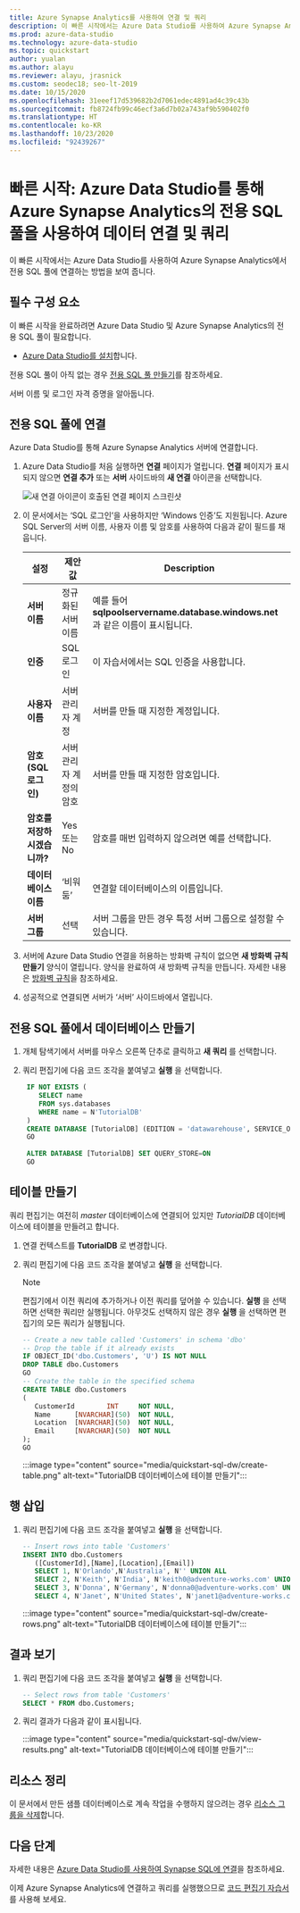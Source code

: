 ```yaml
---
title: Azure Synapse Analytics를 사용하여 연결 및 쿼리
description: 이 빠른 시작에서는 Azure Data Studio를 사용하여 Azure Synapse Analytics에서 전용 SQL 풀에 연결하는 방법을 보여 줍니다.
ms.prod: azure-data-studio
ms.technology: azure-data-studio
ms.topic: quickstart
author: yualan
ms.author: alayu
ms.reviewer: alayu, jrasnick
ms.custom: seodec18; seo-lt-2019
ms.date: 10/15/2020
ms.openlocfilehash: 31eeef17d539682b2d7061edec4891ad4c39c43b
ms.sourcegitcommit: fb8724fb99c46ecf3a6d7b02a743af9b590402f0
ms.translationtype: HT
ms.contentlocale: ko-KR
ms.lasthandoff: 10/23/2020
ms.locfileid: "92439267"
---
```

# <a name="quickstart-use-azure-data-studio-to-connect-and-query-data-using-a-dedicated-sql-pool-in-azure-synapse-analytics"></a>빠른 시작: Azure Data Studio를 통해 Azure Synapse Analytics의 전용 SQL 풀을 사용하여 데이터 연결 및 쿼리

이 빠른 시작에서는 Azure Data Studio를 사용하여 Azure Synapse Analytics에서 전용 SQL 풀에 연결하는 방법을 보여 줍니다.

## <a name="prerequisites"></a>필수 구성 요소
이 빠른 시작을 완료하려면 Azure Data Studio 및 Azure Synapse Analytics의 전용 SQL 풀이 필요합니다.

- [Azure Data Studio를 설치](./download-azure-data-studio.md)합니다.

전용 SQL 풀이 아직 없는 경우 [전용 SQL 풀 만들기](/azure/sql-data-warehouse/sql-data-warehouse-get-started-provision)를 참조하세요.

서버 이름 및 로그인 자격 증명을 알아둡니다.


## <a name="connect-to-your-dedicated-sql-pool"></a>전용 SQL 풀에 연결

Azure Data Studio를 통해 Azure Synapse Analytics 서버에 연결합니다.

1. Azure Data Studio를 처음 실행하면 **연결** 페이지가 열립니다. **연결** 페이지가 표시되지 않으면 **연결 추가** 또는 **서버** 사이드바의 **새 연결** 아이콘을 선택합니다.
   
   ![새 연결 아이콘이 호출된 연결 페이지 스크린샷](media/quickstart-sql-dw/new-connection-icon.png)

2. 이 문서에서는 ‘SQL 로그인’을 사용하지만 ‘Windows 인증’도 지원됩니다.  Azure SQL Server의 서버 이름, 사용자 이름 및 암호를 사용하여 다음과 같이 필드를 채웁니다.

   |   설정    | 제안 값 | Description |
   |--------------|-----------------|-------------| 
   | **서버 이름** | 정규화된 서버 이름 | 예를 들어 **sqlpoolservername.database.windows.net** 과 같은 이름이 표시됩니다. |
   | **인증** | SQL 로그인| 이 자습서에서는 SQL 인증을 사용합니다. |
   | **사용자 이름** | 서버 관리자 계정 | 서버를 만들 때 지정한 계정입니다. |
   | **암호(SQL 로그인)** | 서버 관리자 계정의 암호 | 서버를 만들 때 지정한 암호입니다. |
   | **암호를 저장하시겠습니까?** | Yes 또는 No | 암호를 매번 입력하지 않으려면 예를 선택합니다. |
   | **데이터베이스 이름** | ‘비워 둠’ | 연결할 데이터베이스의 이름입니다. |
   | **서버 그룹** | <Default> 선택 | 서버 그룹을 만든 경우 특정 서버 그룹으로 설정할 수 있습니다. | 

3. 서버에 Azure Data Studio 연결을 허용하는 방화벽 규칙이 없으면 **새 방화벽 규칙 만들기** 양식이 열립니다. 양식을 완료하여 새 방화벽 규칙을 만듭니다. 자세한 내용은 [방화벽 규칙](/azure/sql-database/sql-database-firewall-configure)을 참조하세요.

4. 성공적으로 연결되면 서버가 ‘서버’ 사이드바에서 열립니다.

## <a name="create-a-database-in-your-dedicated-sql-pool"></a>전용 SQL 풀에서 데이터베이스 만들기

1. 개체 탐색기에서 서버를 마우스 오른쪽 단추로 클릭하고 **새 쿼리** 를 선택합니다.

2. 쿼리 편집기에 다음 코드 조각을 붙여넣고 **실행** 을 선택합니다.

   ```sql
    IF NOT EXISTS (
       SELECT name
       FROM sys.databases
       WHERE name = N'TutorialDB'
    )
    CREATE DATABASE [TutorialDB] (EDITION = 'datawarehouse', SERVICE_OBJECTIVE='DW100');
    GO  
    
    ALTER DATABASE [TutorialDB] SET QUERY_STORE=ON
    GO
   ```

## <a name="create-a-table"></a>테이블 만들기

쿼리 편집기는 여전히 *master* 데이터베이스에 연결되어 있지만 *TutorialDB* 데이터베이스에 테이블을 만들려고 합니다. 

1. 연결 컨텍스트를 **TutorialDB** 로 변경합니다.

2. 쿼리 편집기에 다음 코드 조각을 붙여넣고 **실행** 을 선택합니다.

   > [!NOTE]
   > 편집기에서 이전 쿼리에 추가하거나 이전 쿼리를 덮어쓸 수 있습니다. **실행** 을 선택하면 선택한 쿼리만 실행됩니다. 아무것도 선택하지 않은 경우 **실행** 을 선택하면 편집기의 모든 쿼리가 실행됩니다.

   ```sql
   -- Create a new table called 'Customers' in schema 'dbo'
   -- Drop the table if it already exists
   IF OBJECT_ID('dbo.Customers', 'U') IS NOT NULL
   DROP TABLE dbo.Customers
   GO
   -- Create the table in the specified schema
   CREATE TABLE dbo.Customers
   (
      CustomerId        INT     NOT NULL,
      Name      [NVARCHAR](50)  NOT NULL,
      Location  [NVARCHAR](50)  NOT NULL,
      Email     [NVARCHAR](50)  NOT NULL
   );
   GO
   ```

    :::image type="content" source="media/quickstart-sql-dw/create-table.png" alt-text="TutorialDB 데이터베이스에 테이블 만들기":::


## <a name="insert-rows"></a>행 삽입

1. 쿼리 편집기에 다음 코드 조각을 붙여넣고 **실행** 을 선택합니다.

   ```sql
   -- Insert rows into table 'Customers'
   INSERT INTO dbo.Customers
      ([CustomerId],[Name],[Location],[Email])
      SELECT 1, N'Orlando',N'Australia', N'' UNION ALL
      SELECT 2, N'Keith', N'India', N'keith0@adventure-works.com' UNION ALL
      SELECT 3, N'Donna', N'Germany', N'donna0@adventure-works.com' UNION ALL
      SELECT 4, N'Janet', N'United States', N'janet1@adventure-works.com'
   ```

    :::image type="content" source="media/quickstart-sql-dw/create-rows.png" alt-text="TutorialDB 데이터베이스에 테이블 만들기":::

## <a name="view-the-result"></a>결과 보기

1. 쿼리 편집기에 다음 코드 조각을 붙여넣고 **실행** 을 선택합니다.

   ```sql
   -- Select rows from table 'Customers'
   SELECT * FROM dbo.Customers;
   ```

2. 쿼리 결과가 다음과 같이 표시됩니다.

    :::image type="content" source="media/quickstart-sql-dw/view-results.png" alt-text="TutorialDB 데이터베이스에 테이블 만들기":::


## <a name="clean-up-resources"></a>리소스 정리

이 문서에서 만든 샘플 데이터베이스로 계속 작업을 수행하지 않으려는 경우 [리소스 그룹을 삭제](/azure/azure/synapse-analytics/sql-data-warehouse/create-data-warehouse-portal#clean-up-resources)합니다.

## <a name="next-steps"></a>다음 단계
자세한 내용은 [Azure Data Studio를 사용하여 Synapse SQL에 연결](https://docs.microsoft.com/azure/synapse-analytics/sql/get-started-azure-data-studio)을 참조하세요.

이제 Azure Synapse Analytics에 연결하고 쿼리를 실행했으므로 [코드 편집기 자습서](tutorial-sql-editor.md)를 사용해 보세요.